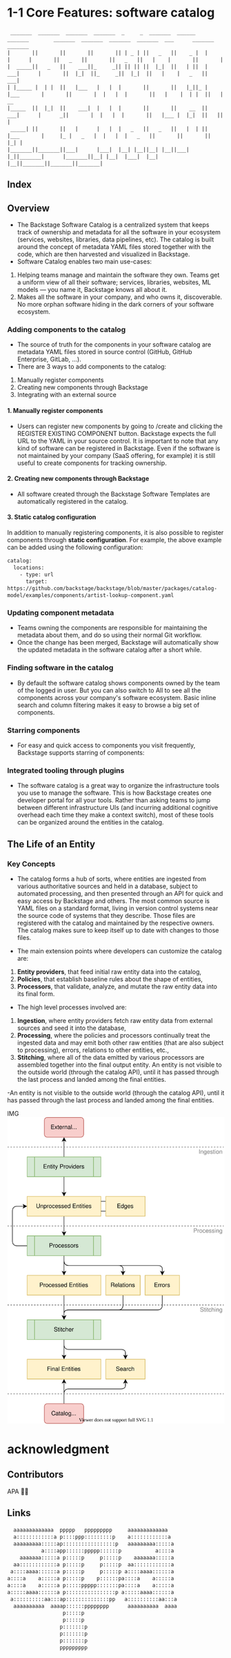 # 1-1 Core Features: software catalog
```
 _______  _______  _______  _______  _     _  _______  ______    _______        _______  _______  _______  _______  ___      _______  _______ 
|       ||       ||       ||       || | _ | ||   _   ||    _ |  |       |      |       ||   _   ||       ||   _   ||   |    |       ||       |
|  _____||   _   ||    ___||_     _|| || || ||  |_|  ||   | ||  |    ___|      |       ||  |_|  ||_     _||  |_|  ||   |    |   _   ||    ___|
| |_____ |  | |  ||   |___   |   |  |       ||       ||   |_||_ |   |___       |       ||       |  |   |  |       ||   |    |  | |  ||   | __ 
|_____  ||  |_|  ||    ___|  |   |  |       ||       ||    __  ||    ___|      |      _||       |  |   |  |       ||   |___ |  |_|  ||   ||  |
 _____| ||       ||   |      |   |  |   _   ||   _   ||   |  | ||   |___       |     |_ |   _   |  |   |  |   _   ||       ||       ||   |_| |
|_______||_______||___|      |___|  |__| |__||__| |__||___|  |_||_______|      |_______||__| |__|  |___|  |__| |__||_______||_______||_______|
```

## Index



## Overview
- The Backstage Software Catalog is a centralized system that keeps track of ownership and metadata for all the software in your ecosystem (services, websites, libraries, data pipelines, etc). The catalog is built around the concept of metadata YAML files stored together with the code, which are then harvested and visualized in Backstage.
- Software Catalog enables two main use-cases:
1. Helping teams manage and maintain the software they own. Teams get a uniform view of all their software; services, libraries, websites, ML models — you name it, Backstage knows all about it.
2. Makes all the software in your company, and who owns it, discoverable. No more orphan software hiding in the dark corners of your software ecosystem.

### Adding components to the catalog
- The source of truth for the components in your software catalog are metadata YAML files stored in source control (GitHub, GitHub Enterprise, GitLab, ...).
- There are 3 ways to add components to the catalog:
1. Manually register components
2. Creating new components through Backstage
3. Integrating with an external source 

#### 1. Manually register components
- Users can register new components by going to /create and clicking the REGISTER EXISTING COMPONENT button. Backstage expects the full URL to the YAML in your source control. It is important to note that any kind of software can be registered in Backstage. Even if the software is not maintained by your company (SaaS offering, for example) it is still useful to create components for tracking ownership.

#### 2. Creating new components through Backstage
- All software created through the Backstage Software Templates are automatically registered in the catalog.

#### 3. Static catalog configuration
In addition to manually registering components, it is also possible to register components through **static configuration**. For example, the above example can be added using the following configuration:‍
```
catalog:
  locations:
    - type: url
      target: https://github.com/backstage/backstage/blob/master/packages/catalog-model/examples/components/artist-lookup-component.yaml
```

### Updating component metadata
- Teams owning the components are responsible for maintaining the metadata about them, and do so using their normal Git workflow.
- Once the change has been merged, Backstage will automatically show the updated metadata in the software catalog after a short while.

### Finding software in the catalog
- By default the software catalog shows components owned by the team of the logged in user. But you can also switch to All to see all the components across your company's software ecosystem. Basic inline search and column filtering makes it easy to browse a big set of components.

### Starring components
- For easy and quick access to components you visit frequently, Backstage supports starring of components:

### Integrated tooling through plugins
- The software catalog is a great way to organize the infrastructure tools you use to manage the software. This is how Backstage creates one developer portal for all your tools. Rather than asking teams to jump between different infrastructure UIs (and incurring additional cognitive overhead each time they make a context switch), most of these tools can be organized around the entities in the catalog.

## The Life of an Entity
### Key Concepts
- The catalog forms a hub of sorts, where entities are ingested from various authoritative sources and held in a database, subject to automated processing, and then presented through an API for quick and easy access by Backstage and others. The most common source is YAML files on a standard format, living in version control systems near the source code of systems that they describe. Those files are registered with the catalog and maintained by the respective owners. The catalog makes sure to keep itself up to date with changes to those files.

- The main extension points where developers can customize the catalog are:
1. **Entity providers**, that feed initial raw entity data into the catalog,
2. **Policies**, that establish baseline rules about the shape of entities,
3. **Processors**, that validate, analyze, and mutate the raw entity data into its final form.

- The high level processes involved are:
1. **Ingestion**, where entity providers fetch raw entity data from external sources and seed it into the database,
2. **Processing**, where the policies and processors continually treat the ingested data and may emit both other raw entities (that are also subject to processing), errors, relations to other entities, etc.,
3. **Stitching**, where all of the data emitted by various processors are assembled together into the final output entity.
An entity is not visible to the outside world (through the catalog API), until it has passed through the last process and landed among the final entities.

-An entity is not visible to the outside world (through the catalog API), until it has passed through the last process and landed among the final entities.

IMG
![life-of-an-entity_overview.svg](./images/life-of-an-entity_overview.svg)

# acknowledgment
## Contributors

APA 🖖🏻

## Links

```                                                                                                       
  aaaaaaaaaaaaa  ppppp   ppppppppp     aaaaaaaaaaaaa   
  a::::::::::::a p::::ppp:::::::::p    a::::::::::::a  
  aaaaaaaaa:::::ap:::::::::::::::::p   aaaaaaaaa:::::a 
           a::::app::::::ppppp::::::p           a::::a 
    aaaaaaa:::::a p:::::p     p:::::p    aaaaaaa:::::a 
  aa::::::::::::a p:::::p     p:::::p  aa::::::::::::a 
 a::::aaaa::::::a p:::::p     p:::::p a::::aaaa::::::a 
a::::a    a:::::a p:::::p    p::::::pa::::a    a:::::a 
a::::a    a:::::a p:::::ppppp:::::::pa::::a    a:::::a 
a:::::aaaa::::::a p::::::::::::::::p a:::::aaaa::::::a 
 a::::::::::aa:::ap::::::::::::::pp   a::::::::::aa:::a
  aaaaaaaaaa  aaaap::::::pppppppp      aaaaaaaaaa  aaaa
                  p:::::p                              
                  p:::::p                              
                 p:::::::p                             
                 p:::::::p                             
                 p:::::::p                             
                 ppppppppp                             
                                                       
```
